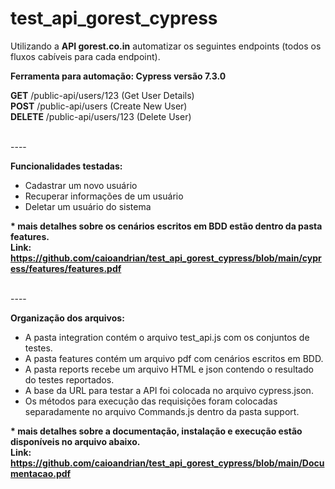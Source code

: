 # test_api_gorest_cypress
Utilizando a <b>API gorest.co.in</b> automatizar os seguintes endpoints (todos os fluxos cabíveis para cada endpoint).<br/>

<b>Ferramenta para automação: Cypress versão 7.3.0</b><br/>

<b>GET</b> /public-api/users/123 (Get User Details)<br/>
<b>POST</b> /public-api/users (Create New User)<br/>
<b>DELETE</b> /public-api/users/123 (Delete User)

<br/>----<br/>

<b>Funcionalidades testadas:<br/></b>

- Cadastrar um novo usuário<br/>
- Recuperar informações de um usuário<br/>
- Deletar um usuário do sistema<br/>

<b>* mais detalhes sobre os cenários escritos em BDD estão dentro da pasta features. <br/>
  Link: https://github.com/caioandrian/test_api_gorest_cypress/blob/main/cypress/features/features.pdf<br/></b>

<br/>----<br/>

<b>Organização dos arquivos:</b><br/>
- A pasta integration contém o arquivo test_api.js com os conjuntos de testes.<br/>
- A pasta features contém um arquivo pdf com cenários escritos em BDD.<br/>
- A pasta reports recebe um arquivo HTML e json contendo o resultado do testes reportados.
- A base da URL para testar a API foi colocada no arquivo cypress.json.<br/>
- Os métodos para execução das requisições foram colocadas separadamente no arquivo Commands.js dentro da pasta support.<br/>

<b>* mais detalhes sobre a documentação, instalação e execução estão disponíveis no arquivo abaixo.</br>
  Link: https://github.com/caioandrian/test_api_gorest_cypress/blob/main/Documentacao.pdf
</b><br/>




